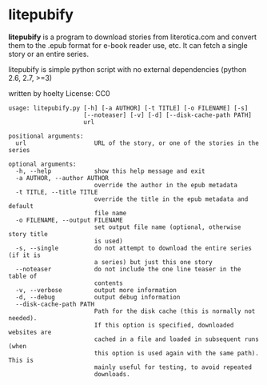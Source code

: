 # litepubify

**litepubify** is a program to download stories from literotica.com and convert them to the .epub format for e-book reader use, etc. It can fetch a single story or an entire series.


litepubify is simple python script with no external dependencies (python 2.6, 2.7, >=3)

written by hoelty
License: CC0


```
usage: litepubify.py [-h] [-a AUTHOR] [-t TITLE] [-o FILENAME] [-s]
                     [--noteaser] [-v] [-d] [--disk-cache-path PATH]
                     url

positional arguments:
  url                   URL of the story, or one of the stories in the series

optional arguments:
  -h, --help            show this help message and exit
  -a AUTHOR, --author AUTHOR
                        override the author in the epub metadata
  -t TITLE, --title TITLE
                        override the title in the epub metadata and default
                        file name
  -o FILENAME, --output FILENAME
                        set output file name (optional, otherwise story title
                        is used)
  -s, --single          do not attempt to download the entire series (if it is
                        a series) but just this one story
  --noteaser            do not include the one line teaser in the table of
                        contents
  -v, --verbose         output more information
  -d, --debug           output debug information
  --disk-cache-path PATH
                        Path for the disk cache (this is normally not needed).
                        If this option is specified, downloaded websites are
                        cached in a file and loaded in subsequent runs (when
                        this option is used again with the same path). This is
                        mainly useful for testing, to avoid repeated
                        downloads.
```
